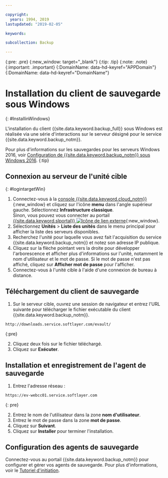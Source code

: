 ```yaml
---

copyright:
  years: 1994, 2019
lastupdated: "2019-02-05"

keywords:

subcollection: Backup

---
```

{:pre: .pre}
{:new_window: target="_blank"}
{:tip: .tip}
{:note: .note}
{:important: .important}
{:DomainName: data-hd-keyref="APPDomain"}
{:DomainName: data-hd-keyref="DomainName"}

# Installation du client de sauvegarde sous Windows
{: #InstallinWindows}

L'installation du client {{site.data.keyword.backup_full}} sous Windows est réalisée via une série d'interactions sur le serveur désigné pour le service {{site.data.keyword.backup_notm}}.

Pour plus d'informations sur les sauvegardes pour les serveurs Windows 2016, voir [Configuration de {{site.data.keyword.backup_notm}} sous Windows 2016](/docs/infrastructure/Backup?topic=Backup-InstallinWindows2016).
{:tip}

## Connexion au serveur de l'unité cible
{: #logintargetWin}

1. Connectez-vous à la [console {{site.data.keyword.cloud_notm}}](https://{DomainName}/catalog/){:new_window} et cliquez sur l'icône **menu** dans l'angle supérieur gauche. Sélectionnez **Infrastructure classique**. <br/>
   Sinon, vous pouvez vous connecter au portail [{{site.data.keyword.slportal}} ![Icône de lien externe](../../icons/launch-glyph.svg "Icône de lien externe")](https://control.softlayer.com/){:new_window}.
2. Sélectionnez **Unités** > **Liste des unités** dans le menu principal pour afficher la liste des serveurs disponibles.
3. Recherchez l'unité pour laquelle vous avez fait l'acquisition du service {{site.data.keyword.backup_notm}} et notez son adresse IP publique.
4. Cliquez sur la flèche pointant vers la droite pour développer l'arborescence et afficher plus d'informations sur l'unité, notamment le nom d'utilisateur et le mot de passe. Si le mot de passe n'est pas affiché, cliquez sur **Afficher mot de passe** pour l'afficher.
5. Connectez-vous à l'unité cible à l'aide d'une connexion de bureau à distance.

## Téléchargement du client de sauvegarde

1. Sur le serveur cible, ouvrez une session de navigateur et entrez l'URL suivante pour télécharger le fichier exécutable du client {{site.data.keyword.backup_notm}}. <br/>
  ```
  http://downloads.service.softlayer.com/evault/
  ```
  {:pre}

2. Cliquez deux fois sur le fichier téléchargé.
3. Cliquez sur **Exécuter**.


## Installation et enregistrement de l'agent de sauvegarde

1. Entrez l'adresse réseau : <br />
  ```
  https://ev-webcc01.service.softlayer.com
  ```
  {: pre}

2. Entrez le nom de l'utilisateur dans la zone **nom d'utilisateur**.
3. Entrez le mot de passe dans la zone **mot de passe**.
6. Cliquez sur **Suivant**.
7. Cliquez sur **Installer** pour terminer l'installation.

## Configuration des agents de sauvegarde

Connectez-vous au portail {{site.data.keyword.backup_notm}} pour configurer et gérer vos agents de sauvegarde. Pour plus d'informations, voir le [Tutoriel d'initiation](/docs/infrastructure/Backup?topic=Backup-GettingStarted).
